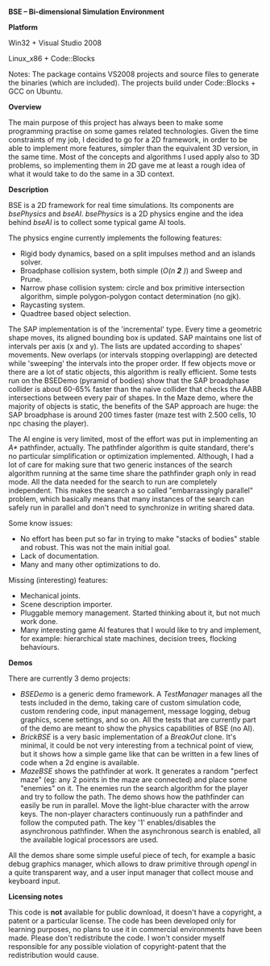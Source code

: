 **BSE – Bi-dimensional Simulation Environment**

**Platform**

Win32 + Visual Studio 2008

Linux\_x86 + Code::Blocks

Notes: The package contains VS2008 projects and source files to generate the binaries (which are included). The projects build under Code::Blocks + GCC on Ubuntu.

**Overview**

The main purpose of this project has always been to make some programming practise on some games related technologies. Given the time constraints of my job, I decided to go for a 2D framework, in order to be able to implement more features, simpler than the equivalent 3D version, in the same time. Most of the concepts and algorithms I used apply also to 3D problems, so implementing them in 2D gave me at least a rough idea of what it would take to do the same in a 3D context.

**Description**

BSE is a 2D framework for real time simulations. Its components are _bsePhysics_ and _bseAI_. _bsePhysics_ is a 2D physics engine and the idea behind _bseAI_ is to collect some typical game AI tools.

The physics engine currently implements the following features:

- Rigid body dynamics, based on a split impulses method and an islands solver.
- Broadphase collision system, both simple (_O(n __2__ )_) and Sweep and Prune.
- Narrow phase collision system: circle and box primitive intersection algorithm, simple polygon-polygon contact determination (no gjk).
- Raycasting system.
- Quadtree based object selection.

The SAP implementation is of the &#39;incremental&#39; type. Every time a geometric shape moves, its aligned bounding box is updated. SAP maintains one list of intervals per axis (x and y). The lists are updated according to shapes&#39; movements. New overlaps (or intervals stopping overlapping) are detected while &#39;sweeping&#39; the intervals into the proper order. If few objects move or there are a lot of static objects, this algorithm is really efficient. Some tests run on the BSEDemo (pyramid of bodies) show that the SAP broadphase collider is about 60-65% faster than the naive collider that checks the AABB intersections between every pair of shapes. In the Maze demo, where the majority of objects is static, the benefits of the SAP approach are huge: the SAP broadphase is around 200 times faster (maze test with 2.500 cells, 10 npc chasing the player).

The AI engine is very limited, most of the effort was put in implementing an _A\*_ pathfinder, actually. The pathfinder algorithm is quite standard, there&#39;s no particular simplification or optimization implemented. Although, I had a lot of care for making sure that two generic instances of the search algorithm running at the same time share the pathfinder graph only in read mode. All the data needed for the search to run are completely independent. This makes the search a so called &quot;embarrassingly parallel&quot; problem, which basically means that many instances of the search can safely run in parallel and don&#39;t need to synchronize in writing shared data.

Some know issues:

- No effort has been put so far in trying to make &quot;stacks of bodies&quot; stable and robust. This was not the main initial goal.
- Lack of documentation.
- Many and many other optimizations to do.

Missing (interesting) features:

- Mechanical joints.
- Scene description importer.
- Pluggable memory management. Started thinking about it, but not much work done.
- Many interesting game AI features that I would like to try and implement, for example: hierarchical state machines, decision trees, flocking behaviours.

**Demos**

There are currently 3 demo projects:

- _BSEDemo_ is a generic demo framework. A _TestManager_ manages all the tests included in the demo, taking care of custom simulation code, custom rendering code, input management, message logging, debug graphics, scene settings, and so on. All the tests that are currently part of the demo are meant to show the physics capabilities of BSE (no AI).
- _BrickBSE_ is a very basic implementation of a _BreakOut_ clone. It&#39;s minimal, it could be not very interesting from a technical point of view, but it shows how a simple game like that can be written in a few lines of code when a 2d engine is available.
- _MazeBSE_ shows the pathfinder at work. It generates a random &quot;perfect maze&quot; (eg: any 2 points in the maze are connected) and place some &quot;enemies&quot; on it. The enemies run the search algorithm for the player and try to follow the path. The demo shows how the pathfinder can easily be run in parallel. Move the light-blue character with the arrow keys. The non-player characters continuously run a pathfinder and follow the computed path. The key &#39;1&#39; enables/disables the asynchronous pathfinder. When the asynchronous search is enabled, all the available logical processors are used.

All the demos share some simple useful piece of tech, for example a basic debug graphics manager, which allows to draw primitive through _opengl_ in a quite transparent way, and a user input manager that collect mouse and keyboard input.

**Licensing notes**

This code is **not** available for public download, it doesn&#39;t have a copyright, a patent or a particular license. The code has been developed only for learning purposes, no plans to use it in commercial environments have been made. Please don&#39;t redistribute the code. I won&#39;t consider myself responsible for any possible violation of copyright-patent that the redistribution would cause.